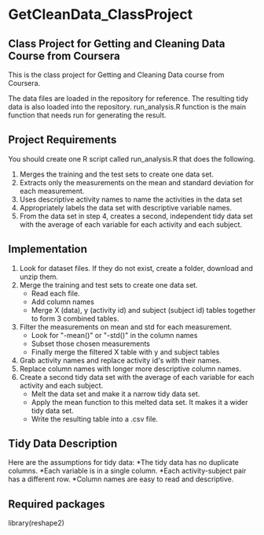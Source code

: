 # GetCleanData_ClassProject
## Class Project for Getting and Cleaning Data Course from Coursera

This is the class project for Getting and Cleaning Data course from Coursera.

The data files are loaded in the repository for reference.
The resulting tidy data is also loaded into the repository.
run_analysis.R function is the main function that needs run for generating the result.

## Project Requirements
You should create one R script called run_analysis.R that does the following.
1. Merges the training and the test sets to create one data set.
2. Extracts only the measurements on the mean and standard deviation for each measurement. 
3. Uses descriptive activity names to name the activities in the data set
4. Appropriately labels the data set with descriptive variable names. 
5. From the data set in step 4, creates a second, independent tidy data set with the average of each variable for each activity and each subject.

## Implementation
1. Look for dataset files. If they do not exist, create a folder, download and unzip them.
2. Merge the training and test sets to create one data set.
    + Read each file.
    + Add column names
    + Merge X (data), y (activity id) and subject (subject id) tables together to form 3 combined tables.
3. Filter the measurements on mean and std for each measurement.
    + Look for "-mean()" or "-std()" in the column names
    + Subset those chosen measurements
    + Finally merge the filtered X table with y and subject tables
4. Grab activity names and replace activity id's with their names.
5. Replace column names with longer more descriptive column names.
6. Create a second tidy data set with the average of each variable for each activity and each subject.
    + Melt the data set and make it a narrow tidy data set.
    + Apply the mean function to this melted data set. It makes it a wider tidy data set.
    + Write the resulting table into a .csv file.

## Tidy Data Description
Here are the assumptions for tidy data:
*The tidy data has no duplicate columns. 
*Each variable is in a single column. 
*Each activity-subject pair has a different row. 
*Column names are easy to read and descriptive.

## Required packages
library(reshape2)
